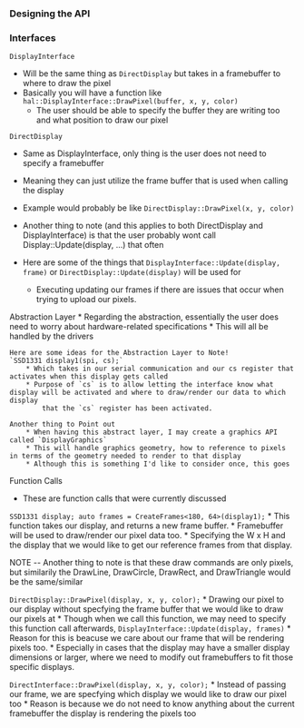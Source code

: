 ### Designing the API




### Interfaces
`DisplayInterface`
* Will be the same thing as `DirectDisplay` but takes in a framebuffer to where to draw the pixel
* Basically you will have a function like `hal::DisplayInterface::DrawPixel(buffer, x, y, color)`
    * The user should be able to specify the buffer they are writing too and what position to draw our pixel

`DirectDisplay`
* Same as DisplayInterface, only thing is the user does not need to specify a framebuffer
* Meaning they can just utilize the frame buffer that is used when calling the display
* Example would probably be like `DirectDisplay::DrawPixel(x, y, color)`

* Another thing to note (and this applies to both DirectDisplay and DisplayInterface) is that the user probably wont call Display::Update(display, ...) that often
* Here are some of the things that `DisplayInterface::Update(display, frame)` or `DirectDisplay::Update(display)` will be used for
    * Executing updating our frames if there are issues that occur when trying to upload our pixels.


Abstraction Layer
    * Regarding the abstraction, essentially the user does need to worry about hardware-related specifications
    * This will all be handled by the drivers

    Here are some ideas for the Abstraction Layer to Note!
    `SSD1331 display1(spi, cs);`
        * Which takes in our serial communication and our cs register that activates when this display gets called
        * Purpose of `cs` is to allow letting the interface know what display will be activated and where to draw/render our data to which display
            that the `cs` register has been activated.

    Another thing to Point out
        * When having this abstract layer, I may create a graphics API called `DisplayGraphics`
        * This will handle graphics geometry, how to reference to pixels in terms of the geometry needed to render to that display
        * Although this is something I'd like to consider once, this goes

Function Calls
* These are function calls that were currently discussed

`
SSD1331 display;
auto frames = CreateFrames<180, 64>(display1);
`
    * This function takes our display, and returns a new frame buffer.
    * Framebuffer will be used to draw/render our pixel data too.
    * Specifying the W x H and the display that we would like to get our reference frames from that display.

NOTE -- Another thing to note is that these draw commands are only pixels, but similarily the DrawLine, DrawCircle, DrawRect, and DrawTriangle would be the same/similar

`DirectDisplay::DrawPixel(display, x, y, color);`
    * Drawing our pixel to our display without specfying the frame buffer that we would like to draw our pixels at
    * Though when we call this function, we may need to specify this function call afterwards, `DisplayInterface::Update(display, frames)`
    * Reason for this is beacuse we care about our frame that will be rendering pixels too.
    * Especially in cases that the display may have a smaller display dimensions or larger, where we need to modify out framebuffers to fit those specific displays.

`DirectInterface::DrawPixel(display, x, y, color);`
    * Instead of passing our frame, we are specfying which display we would like to draw our pixel too
    * Reason is because we do not need to know anything about the current framebuffer the display is rendering the pixels too